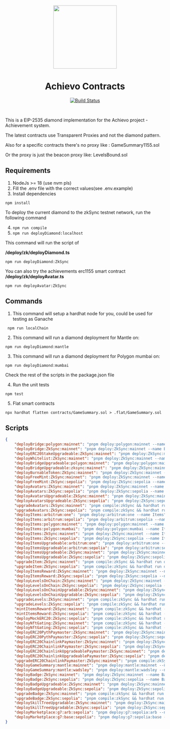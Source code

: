 
<p align="center">
<br />
<a href="https://thirdweb.com"><img src="https://docs.achievo.xyz/assets/images/achievo_hero-c6f48974170f838b624d0b30ef52735f.png" width="200" alt=""/></a>
<br />
</p>
<h1 align="center">Achievo Contracts</h1>
<p align="center">
<a href="https://github.com/G7DAO/achievo-contracts/actions"><img alt="Build Status" src="https://github.com/thirdweb-dev/contracts/actions/workflows/tests.yml/badge.svg"/></a>

</p>
<br />


This is a EIP-2535 diamond implementation for the Achievo project - Achievement system.

The latest contracts use Transparent Proxies and not the diamond pattern.

Also for a specific contracts there's no proxy like : GameSummary1155.sol

Or the proxy is just the beacon proxy like: LevelsBound.sol

## Requirements

1. NodeJs >= 18 (use nvm pls)
2. Fill the .env file with the correct values(see .env.example)
3. Install dependencies

```shell
npm install
```

To deploy the current diamond to the zkSync testnet network, run the following command

4. `npm run compile`
5. `npm run deployDiamond:localhost`

This command will run the script of

**/deploy/zk/deployDiamond.ts**

```shell
npm run deployDiamond:ZkSync
```

You can also try the achievements erc1155 smart contract
**/deploy/zk/deployAvatar.ts**

```shell
npm run deployAvatar:ZkSync
```

## Commands

1. This command will setup a hardhat node for you, could be used for testing as Ganache

```shell
 npm run localChain
```

2. This command will run a diamond deployment for Mantle on:

```shell
npm run deployDiamond:mantle
```

3. This command will run a diamond deployment for Polygon mumbai on:

```shell
npm run deployDiamond:mumbai
```

Check the rest of the scripts in the package.json file

4. Run the unit tests

```shell
npm test
```

5. Flat smart contracts

```shell
npx hardhat flatten contracts/GameSummary.sol > .flat/GameSummary.sol
```

## Scripts

```json
{
    "deployBridge:polygon:mainnet": "pnpm deploy:polygon:mainnet --name BridgePolygon",
    "deployBridge:ZkSync:mainnet": "pnpm deploy:ZkSync:mainnet --name BridgeZkSync",
    "deployERC20StakeUpgradeable:ZkSync:mainnet": "pnpm deploy:ZkSync:mainnet --name ERC20StakeV1",
    "deployWhitelist:ZkSync:mainnet": "pnpm deploy:ZkSync:mainnet --name Whitelist",
    "deployBridgeUpgradeable:polygon:mainnet": "pnpm deploy:polygon:mainnet --name BridgeUpgradeablePolygon",
    "deployBridgeUpgradeable:zksync:mainnet": "pnpm deploy:ZkSync:mainnet --name BridgeUpgradeableZkSync",
    "deployBurnableToken:ZkSync:mainnet": "pnpm deploy:ZkSync:mainnet --name ZkSpork",
    "deployFreeMint:ZkSync:mainnet": "pnpm deploy:ZkSync:mainnet --name FreeMint",
    "deployFreeMint:ZkSync:sepolia": "pnpm deploy:ZkSync:sepolia --name FreeMint",
    "deployAvatars:ZkSync:mainnet": "pnpm deploy:ZkSync:mainnet --name Avatars",
    "deployAvatars:ZkSync:sepolia": "pnpm deploy:ZkSync:sepolia --name Avatars",
    "deployAvatarsUpgradeable:ZkSync:mainnet": "pnpm deploy:ZkSync:mainnet --name AvatarsUpgradable",
    "deployAvatarsUpgradeable:ZkSync:sepolia": "pnpm deploy:ZkSync:sepolia --name AvatarsUpgradable",
    "upgradeAvatars:ZkSync:mainnet": "pnpm compile:zkSync && hardhat run deploy/upgrades/upgradeAvatars.mainnet.ts --config zkSync.config.ts --network zkSync",
    "upgradeAvatars:ZkSync:sepolia": "pnpm compile:zkSync && hardhat run deploy/upgrades/upgradeAvatars.testnet.ts --config zkSync.config.ts --network zkSyncSepolia",
    "deployItems:arbitrum:one": "pnpm deploy:arbitrum:one --name Items",
    "deployItems:arbitrum:sepolia": "pnpm deploy:arbitrum:sepolia --name Items",
    "deployItems:polygon:mainnet": "pnpm deploy:polygon:mainnet --name Items",
    "deployItems:polygon:mumbai": "pnpm deploy:polygon:mumbai --name Items",
    "deployItems:ZkSync:mainnet": "pnpm deploy:ZkSync:mainnet --name Items",
    "deployItems:ZkSync:sepolia": "pnpm deploy:ZkSync:sepolia --name Items",
    "deployItemsUpgradeable:arbitrum:one": "pnpm deploy:arbitrum:one --name ItemsUpgradable",
    "deployItemsUpgradeable:arbitrum:sepolia": "pnpm deploy:arbitrum:sepolia --name ItemsUpgradable",
    "deployItemsUpgradeable:ZkSync:mainnet": "pnpm deploy:ZkSync:mainnet --name ItemsUpgradable",
    "deployItemsUpgradeable:ZkSync:sepolia": "pnpm deploy:ZkSync:sepolia --name ItemsUpgradable",
    "upgradeItem:ZkSync:mainnet": "pnpm compile:zkSync && hardhat run deploy/upgrades/upgradeItem.mainnet.ts --config zkSync.config.ts --network zkSync",
    "upgradeItem:ZkSync:sepolia": "pnpm compile:zkSync && hardhat run deploy/upgrades/upgradeItem.testnet.ts --config zkSync.config.ts --network zkSyncSepolia",
    "deployItemsReward:ZkSync:mainnet": "pnpm deploy:ZkSync:mainnet --name RewardItems",
    "deployItemsReward:ZkSync:sepolia": "pnpm deploy:ZkSync:sepolia --name RewardItems",
    "deployLevelsOnChain:ZkSync:mainnet": "pnpm deploy:ZkSync:mainnet --name Levels",
    "deployLevelsOnChain:ZkSync:sepolia": "pnpm deploy:ZkSync:sepolia --name Levels",
    "deployLevelsOnChainUpgradable:ZkSync:mainnet": "pnpm deploy:ZkSync:mainnet --name LevelsUpgradable",
    "deployLevelsOnChainUpgradable:ZkSync:sepolia": "pnpm deploy:ZkSync:sepolia --name LevelsUpgradable",
    "upgradeLevels:ZkSync:mainnet": "pnpm compile:zkSync && hardhat run deploy/upgrades/upgradeLevels.mainnet.ts --config zkSync.config.ts --network zkSync",
    "upgradeLevels:ZkSync:sepolia": "pnpm compile:zkSync && hardhat run deploy/upgrades/upgradeLevels.testnet.ts --config zkSync.config.ts --network zkSyncSepolia",
    "mintItemsReward:ZkSync:mainnet": "pnpm compile:zkSync && hardhat --config zkSync.config.ts deploy-zksync --network zkSync --script mints/mintRewardItems.ts",
    "mintItemsReward:ZkSync:sepolia": "pnpm compile:zkSync && hardhat --config zkSync.config.ts deploy-zksync --network zkSyncSepolia --script mints/mintRewardItems.ts",
    "deployMockERC20:ZkSync:sepolia": "pnpm compile:zkSync && hardhat run deploy/deployMockERC20.testnet.ts --network zkSyncSepolia --config zkSync.config.ts",
    "deployNftGating:ZkSync:mainnet": "pnpm compile:zkSync && hardhat --config zkSync.config.ts deploy-zksync --network zkSync --script deployNFTGating.mainnet.ts",
    "deployNftGating:ZkSync:sepolia": "pnpm compile:zkSync && hardhat --config zkSync.config.ts deploy-zksync --network zkSyncSepolia --script deployNFTGating.testnet.ts",
    "deployERC20PythPaymaster:ZkSync:mainnet": "pnpm deploy:ZkSync:mainnet --name PaymasterPyth",
    "deployERC20PythPaymaster:ZkSync:sepolia": "pnpm deploy:ZkSync:sepolia --name PaymasterPyth",
    "deployERC20ChainlinkPaymaster:ZkSync:mainnet": "pnpm deploy:ZkSync:mainnet --name PaymasterChainlink",
    "deployERC20ChainlinkPaymaster:ZkSync:sepolia": "pnpm deploy:ZkSync:sepolia --name PaymasterChainlink",
    "deployERC20ChainlinkUpgradeablePaymaster:ZkSync:mainnet": "pnpm deploy:ZkSync:mainnet --name PaymasterChainlinkUpgradable",
    "deployERC20ChainlinkUpgradeablePaymaster:ZkSync:sepolia": "pnpm deploy:ZkSync:sepolia --name PaymasterChainlinkUpgradable",
    "upgradeERC20ChainlinkPaymaster:ZkSync:mainnet": "pnpm compile:zkSync && hardhat run deploy/upgrades/upgradeERC20ChainlinkPaymaster.mainnet.ts --config zkSync.config.ts --network zkSync",
    "deployGameSummary:mantle:mainnet": "pnpm deploy:mantle:mainnet --name GameSummary",
    "deployGameSummary:mantle:wadsley": "pnpm deploy:mantle:wadsley --name GameSummary",
    "deployBadge:ZkSync:mainnet": "pnpm deploy:ZkSync:mainnet --name Badge",
    "deployBadge:ZkSync:sepolia": "pnpm deploy:ZkSync:sepolia --name Badge",
    "deployBadgeUpgradeable:ZkSync:mainnet": "pnpm deploy:ZkSync:mainnet --name BadgeUpgradable",
    "deployBadgeUpgradeable:ZkSync:sepolia": "pnpm deploy:ZkSync:sepolia --name BadgeUpgradable",
    "upgradeBadge:ZkSync:mainnet": "pnpm compile:zkSync && hardhat run deploy/upgrades/upgradeBadge.mainnet.ts --config zkSync.config.ts --network zkSync",
    "upgradeBadge:ZkSync:sepolia": "pnpm compile:zkSync && hardhat run deploy/upgrades/upgradeBadge.testnet.ts --config zkSync.config.ts --network zkSyncSepolia",
    "deploySkillTreeUpgradable:ZkSync:mainnet": "pnpm deploy:ZkSync:mainnet --name SkillTreeUpgradable",
    "deploySkillTreeUpgradable:ZkSync:sepolia": "pnpm deploy:ZkSync:sepolia --name SkillTreeUpgradable",
    "deployMarketplace:g7:arb:sepolia": "pnpm deploy:g7:sepolia:arb --name Marketplace",
    "deployMarketplace:g7:base:sepolia": "pnpm deploy:g7:sepolia:base --name Marketplace"
}
```
